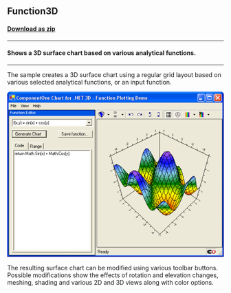 ## Function3D
#### [Download as zip](https://grapecity.github.io/DownGit/#/home?url=https://github.com/GrapeCity/ComponentOne-WinForms-Samples/tree/master/NetFramework\Charts\CS\Function3D)
____
#### Shows a 3D surface chart based on various analytical functions.
____
The sample creates a 3D surface chart using a regular grid layout based on various selected analytical functions, or an input function.

![screenshot](screenshot.png)

The resulting surface chart can be modified using various toolbar buttons. Possible modifications show the effects of rotation and elevation changes, meshing, shading and various 2D and 3D views along with color options.